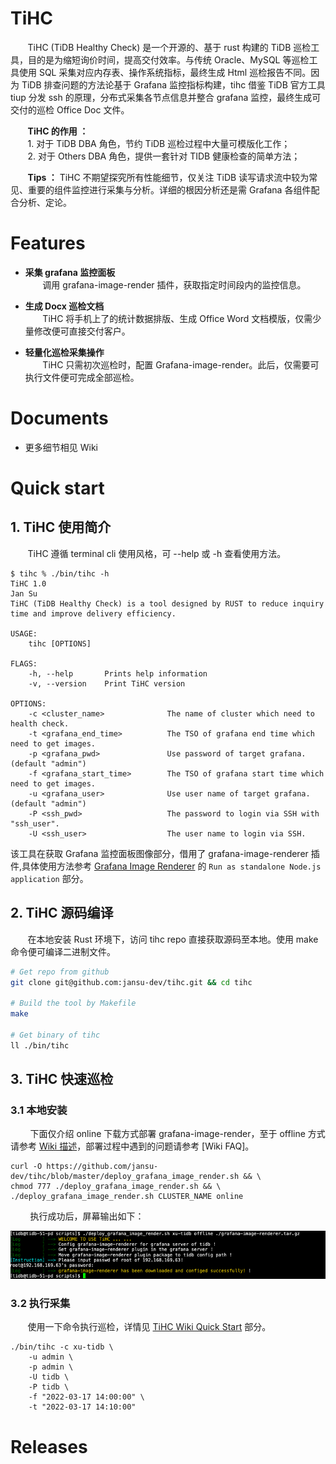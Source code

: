 # TiHC
&nbsp;&nbsp;&nbsp;&nbsp;&nbsp;&nbsp;&nbsp;TiHC (TiDB Healthy Check) 是一个开源的、基于 rust 构建的 TiDB 巡检工具，目的是为缩短询价时间，提高交付效率。与传统 Oracle、MySQL 等巡检工具使用 SQL 采集对应内存表、操作系统指标，最终生成 Html 巡检报告不同。因为 TiDB 排查问题的方法论基于 Grafana 监控指标构建，tihc 借鉴 TiDB 官方工具 tiup 分发 ssh 的原理，分布式采集各节点信息并整合 grafana 监控，最终生成可交付的巡检 Office Doc 文件。

&nbsp;&nbsp;&nbsp;&nbsp;&nbsp;&nbsp;&nbsp;**TiHC 的作用 ：**    
&nbsp;&nbsp;&nbsp;&nbsp;&nbsp;&nbsp;&nbsp;1. 对于 TiDB DBA 角色，节约 TiDB 巡检过程中大量可模版化工作；    
&nbsp;&nbsp;&nbsp;&nbsp;&nbsp;&nbsp;&nbsp;2. 对于 Others DBA 角色，提供一套针对 TIDB 健康检查的简单方法；      

&nbsp;&nbsp;&nbsp;&nbsp;&nbsp;&nbsp;&nbsp;**Tips ：** TiHC 不期望探究所有性能细节，仅关注 TiDB 读写请求流中较为常见、重要的组件监控进行采集与分析。详细的根因分析还是需 Grafana 各组件配合分析、定论。
# Features

* **采集 grafana 监控面板**    
&nbsp;&nbsp;&nbsp;&nbsp;&nbsp;&nbsp;&nbsp;调用 grafana-image-render 插件，获取指定时间段内的监控信息。   

* **生成 Docx 巡检文档**    
&nbsp;&nbsp;&nbsp;&nbsp;&nbsp;&nbsp;&nbsp;TiHC 将手机上了的统计数据排版、生成 Office Word 文档模版，仅需少量修改便可直接交付客户。      

* **轻量化巡检采集操作**      
&nbsp;&nbsp;&nbsp;&nbsp;&nbsp;&nbsp;&nbsp;TiHC 只需初次巡检时，配置 Grafana-image-render。此后，仅需要可执行文件便可完成全部巡检。    


# Documents  

* 更多细节相见 Wiki

# Quick start
## 1. TiHC 使用简介


&nbsp;&nbsp;&nbsp;&nbsp;&nbsp;&nbsp;&nbsp;TiHC 遵循 terminal cli 使用风格，可 --help 或 -h 查看使用方法。
```shell
$ tihc % ./bin/tihc -h
TiHC 1.0
Jan Su
TiHC (TiDB Healthy Check) is a tool designed by RUST to reduce inquiry time and improve delivery efficiency.

USAGE:
    tihc [OPTIONS]

FLAGS:
    -h, --help       Prints help information
    -v, --version    Print TiHC version

OPTIONS:
    -c <cluster_name>              The name of cluster which need to health check.
    -t <grafana_end_time>          The TSO of grafana end time which need to get images.
    -p <grafana_pwd>               Use password of target grafana. (default "admin")
    -f <grafana_start_time>        The TSO of grafana start time which need to get images.
    -u <grafana_user>              Use user name of target grafana. (default "admin")
    -P <ssh_pwd>                   The password to login via SSH with "ssh_user".
    -U <ssh_user>                  The user name to login via SSH.
```

该工具在获取 Grafana 监控面板图像部分，借用了 grafana-image-renderer 插件,具体使用方法参考 [Grafana Image Renderer](https://grafana.com/grafana/plugins/grafana-image-renderer/)  的 `Run as standalone Node.js application` 部分。


## 2. TiHC 源码编译
&nbsp;&nbsp;&nbsp;&nbsp;&nbsp;&nbsp;&nbsp;在本地安装 Rust 环境下，访问 tihc repo 直接获取源码至本地。使用 make 命令便可编译二进制文件。

```bash
# Get repo from github
git clone git@github.com:jansu-dev/tihc.git && cd tihc

# Build the tool by Makefile
make

# Get binary of tihc
ll ./bin/tihc
```


## 3. TiHC 快速巡检

### 3.1 本地安装

&nbsp;&nbsp;&nbsp;&nbsp;&nbsp;&nbsp;&nbsp; 下面仅介绍 online 下载方式部署 grafana-image-render，至于 offline 方式请参考 [Wiki 描述]()，部署过程中遇到的问题请参考 [Wiki FAQ]。
```shell
curl -O https://github.com/jansu-dev/tihc/blob/master/deploy_grafana_image_render.sh && \
chmod 777 ./deploy_grafana_image_render.sh && \
./deploy_grafana_image_render.sh CLUSTER_NAME online
```
&nbsp;&nbsp;&nbsp;&nbsp;&nbsp;&nbsp;&nbsp; 执行成功后，屏幕输出如下：    

![prepare_image_render](docs/image/prepare_offline_success.jpg)

### 3.2 执行采集

&nbsp;&nbsp;&nbsp;&nbsp;&nbsp;&nbsp;&nbsp;使用一下命令执行巡检，详情见 [TiHC Wiki Quick Start](https://github.com/jansu-dev/tihc/wiki/Quick-start#quick-start) 部分。

```shell
./bin/tihc -c xu-tidb \
    -u admin \
    -p admin \
    -U tidb \
    -P tidb \
    -f "2022-03-17 14:00:00" \
    -t "2022-03-17 14:10:00"
```


# Releases